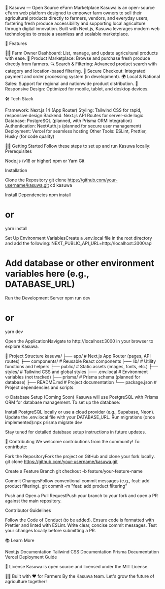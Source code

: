 🌾 Kasuwa — Open Source eFarm Marketplace
Kasuwa is an open-source eFarm web platform designed to empower farm owners to sell their agricultural products directly to farmers, vendors, and everyday users, fostering fresh produce accessibility and supporting local agriculture through digital innovation.
Built with Next.js, Kasuwa leverages modern web technologies to create a seamless and scalable marketplace.

🚀 Features

🧑‍🌾 Farm Owner Dashboard: List, manage, and update agricultural products with ease.
🛒 Product Marketplace: Browse and purchase fresh produce directly from farmers.
🔍 Search & Filtering: Advanced product search with category and location-based filtering.
🧾 Secure Checkout: Integrated payment and order processing system (in development).
🌍 Local & National Sales: Support for regional and nationwide product distribution.
📱 Responsive Design: Optimized for mobile, tablet, and desktop devices.


🛠️ Tech Stack

Framework: Next.js 14 (App Router)
Styling: Tailwind CSS for rapid, responsive design
Backend: Next.js API Routes for server-side logic
Database: PostgreSQL (planned, with Prisma ORM integration)
Authentication: NextAuth.js (planned for secure user management)
Deployment: Vercel for seamless hosting
Other Tools: ESLint, Prettier, Husky (for code quality)


🧑‍💻 Getting Started
Follow these steps to set up and run Kasuwa locally:
Prerequisites

Node.js (v18 or higher)
npm or Yarn
Git

Installation

Clone the Repository
git clone https://github.com/your-username/kasuwa.git
cd kasuwa


Install Dependencies
npm install
# or
yarn install


Set Up Environment VariablesCreate a .env.local file in the root directory and add the following:
NEXT_PUBLIC_API_URL=http://localhost:3000/api
# Add database or other environment variables here (e.g., DATABASE_URL)


Run the Development Server
npm run dev
# or
yarn dev


Open the ApplicationNavigate to http://localhost:3000 in your browser to explore Kasuwa.



📁 Project Structure
kasuwa/
├── app/                    # Next.js App Router (pages, API routes)
├── components/             # Reusable React components
├── lib/                   # Utility functions and helpers
├── public/                # Static assets (images, fonts, etc.)
├── styles/                # Tailwind CSS and global styles
├── .env.local             # Environment variables (not tracked)
├── prisma/                # Prisma schema (planned for database)
├── README.md              # Project documentation
└── package.json           # Project dependencies and scripts


⚙️ Database Setup (Coming Soon)
Kasuwa will use PostgreSQL with Prisma ORM for database management. To set up the database:

Install PostgreSQL locally or use a cloud provider (e.g., Supabase, Neon).
Update the .env.local file with your DATABASE_URL.
Run migrations (once implemented):npx prisma migrate dev



Stay tuned for detailed database setup instructions in future updates.

🤝 Contributing
We welcome contributions from the community! To contribute:

Fork the RepositoryFork the project on GitHub and clone your fork locally.
git clone https://github.com/your-username/kasuwa.git


Create a Feature Branch
git checkout -b feature/your-feature-name


Commit ChangesFollow conventional commit messages (e.g., feat: add product filtering).
git commit -m "feat: add product filtering"


Push and Open a Pull RequestPush your branch to your fork and open a PR against the main repository.


Contributor Guidelines

Follow the Code of Conduct (to be added).
Ensure code is formatted with Prettier and linted with ESLint.
Write clear, concise commit messages.
Test your changes locally before submitting a PR.


📚 Learn More

Next.js Documentation
Tailwind CSS Documentation
Prisma Documentation
Vercel Deployment Guide


📄 License
Kasuwa is open source and licensed under the MIT License.

👨‍🌾 Built with ❤️ for Farmers
By the Kasuwa team. Let's grow the future of agriculture together!
